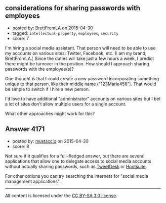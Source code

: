## considerations for sharing passwords with employees

- posted by: [BrettFromLA](https://stackexchange.com/users/2813127/brettfromla) on 2015-04-30
- tagged: `intellectual-property`, `employees`, `security`
- score: 7

I'm hiring a social media assistant. That person will need to be able to use my accounts on various sites:  Twitter, Facebook, etc. (I am my brand, BrettFromLA.) Since the duties will take just a few hours a week, I predict there might be turnover in the position. How should I approach sharing passwords with the employee(s)?

One thought is that I could create a new password incorporating something unique to that person, like their middle name ("123Marie456"). That would be simple to switch if I hire a new person.

I'd love to have additional "administrator" accounts on various sites but I bet a lot of sites don't allow multiple users for a single account.

What other approaches might work for this?


## Answer 4171

- posted by: [mustaccio](https://stackexchange.com/users/1270839/mustaccio) on 2015-04-30
- score: 8

<p>Not sure if it qualifies for a full-fledged answer, but there are several applications that allow one to delegate access to social media accounts without actually sharing passwords, such as <a href="https://blog.twitter.com/2015/introducing-tweetdeck-teams">TweetDesk</a> or <a href="https://hootsuite.com/products/platform/social-media-collaboration">Hootsuite</a>. </p>

<p>For other options you can try searching the internets for "social media management applications".</p>




---

All content is licensed under the [CC BY-SA 3.0 license](https://creativecommons.org/licenses/by-sa/3.0/).
